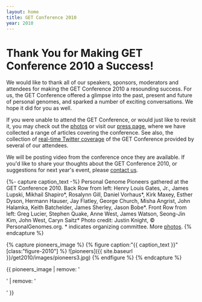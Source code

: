 ```yaml
---
layout: home
title: GET Conference 2010
year: 2010
---
```


# Thank You for Making GET Conference 2010 a Success!

We would like to thank all of our speakers, sponsors, moderators and attendees for making the GET Conference 2010 a resounding success. For us, the GET Conference offered a glimpse into the past, present and future of personal genomes, and sparked a number of exciting conversations. We hope it did for you as well.

If you were unable to attend the GET Conference, or would just like to revisit it, you may check out the [photos](http://arep.med.harvard.edu/PGP/GET/) or visit our [press page](http://www.getconference.org/get2010/press.html), where we have collected a range of articles covering the conference. See also, the collection of [real-time Twitter coverage](http://www.genomicslawreport.com/index.php/2010/04/28/get2010-edition-of-weekly-twitter-roundup/) of the GET Conference provided by several of our attendees.

We will be posting video from the conference once they are available. If you'd like to share your thoughts about the GET Conference 2010, or suggestions for next year's event, please [contact us](http://www.getconference.org/get2010/contact.html).

{%- capture caption_text -%}
Personal Genome Pioneers gathered at the GET Conference 2010.
Back Row from left: Henry Louis Gates, Jr., James Lupski, Mikhail Shapiro*,
Rosalynn Gill, Daniel Vorhaus*, Kirk Maxey, Esther Dyson, Hermann Hauser,
Jay Flatley, George Church, Misha Angrist, John Halamka, Keith Batchelder,
James Sherley, Jason Bobe*. Front Row from left: Greg Lucier, Stephen
Quake, Anne West, James Watson, Seong-Jin Kim, John West, Caryn Saitz*
Photo credit: Justin Knight, © PersonalGenomes.org. * indicates
organizing committee. More [photos](http://arep.med.harvard.edu/PGP/GET/).
{% endcapture %}

{% capture pioneers_image %}
{% figure caption:"{{ caption_text }}" [class:"figure-2010"] %}
  ![pioneers]({{ site.baseurl }}/get2010/images/pioneers3.jpg)
{% endfigure %}
{% endcapture %}

{{ pioneers_image | remove: '<p>' | remove: '</p>' }}
